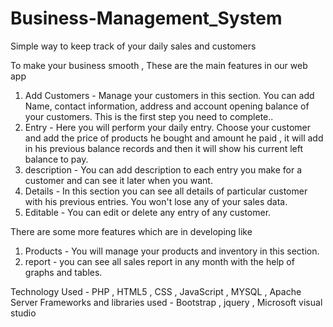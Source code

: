 # Business-Management_System
Simple way to keep track of your daily sales and customers

To make your business smooth , These are the main features in our web app

1) Add Customers - Manage your customers in this section. You can add Name, contact information, address and account opening balance of your customers. 
                   This is the first step you need to complete..
2) Entry -         Here you will perform your daily entry. Choose your customer and add the price of products he bought and amount he paid ,
                   it will add in his previous balance records and then it will show his current left balance to pay.
3) description -   You can add description to each entry you make for a customer and can see it later when you want.
4) Details  -      In this section you can see all details of particular customer with his previous entries. You won't lose any of your sales data.
5) Editable    -   You can edit or delete any entry of any customer.
                   
There are some more features which are in developing like
1) Products - You will manage your products and inventory in this section.
2) report - you can see all sales report in any month with the help of graphs and tables.

Technology Used - PHP , HTML5 , CSS , JavaScript , MYSQL , Apache Server 
Frameworks and libraries used - Bootstrap , jquery , Microsoft visual studio 
